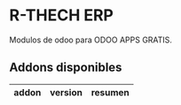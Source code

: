 
# R-THECH ERP

Modulos de odoo para  ODOO APPS GRATIS.

<!-- /!\ do not modify below this line -->

<!-- prettier-ignore-start -->

[//]: # (addons)

Addons disponibles
----------------
addon | version    | resumen
--- |------------| ---


